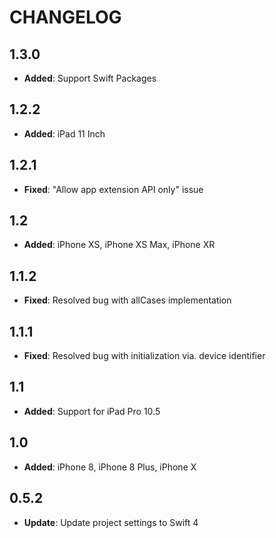 # CHANGELOG

## 1.3.0

- **Added**:  Support Swift Packages

## 1.2.2

- **Added**: iPad 11 Inch

## 1.2.1

- **Fixed**: "Allow app extension API only" issue

## 1.2

- **Added**: iPhone XS, iPhone XS Max, iPhone XR

## 1.1.2

- **Fixed**: Resolved bug with allCases implementation

## 1.1.1

- **Fixed**: Resolved bug with initialization via. device identifier

## 1.1

- **Added**: Support for iPad Pro 10.5

## 1.0

- **Added**: iPhone 8, iPhone 8 Plus, iPhone X

## 0.5.2

- **Update**: Update project settings to Swift 4
